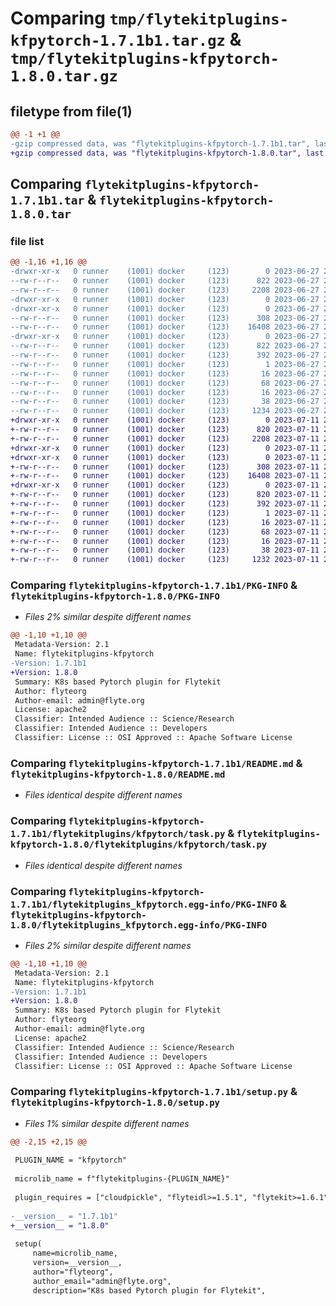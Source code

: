 # Comparing `tmp/flytekitplugins-kfpytorch-1.7.1b1.tar.gz` & `tmp/flytekitplugins-kfpytorch-1.8.0.tar.gz`

## filetype from file(1)

```diff
@@ -1 +1 @@
-gzip compressed data, was "flytekitplugins-kfpytorch-1.7.1b1.tar", last modified: Tue Jun 27 22:00:56 2023, max compression
+gzip compressed data, was "flytekitplugins-kfpytorch-1.8.0.tar", last modified: Tue Jul 11 22:07:20 2023, max compression
```

## Comparing `flytekitplugins-kfpytorch-1.7.1b1.tar` & `flytekitplugins-kfpytorch-1.8.0.tar`

### file list

```diff
@@ -1,16 +1,16 @@
-drwxr-xr-x   0 runner    (1001) docker     (123)        0 2023-06-27 22:00:56.852686 flytekitplugins-kfpytorch-1.7.1b1/
--rw-r--r--   0 runner    (1001) docker     (123)      822 2023-06-27 22:00:56.852686 flytekitplugins-kfpytorch-1.7.1b1/PKG-INFO
--rw-r--r--   0 runner    (1001) docker     (123)     2208 2023-06-27 22:00:35.000000 flytekitplugins-kfpytorch-1.7.1b1/README.md
-drwxr-xr-x   0 runner    (1001) docker     (123)        0 2023-06-27 22:00:56.848686 flytekitplugins-kfpytorch-1.7.1b1/flytekitplugins/
-drwxr-xr-x   0 runner    (1001) docker     (123)        0 2023-06-27 22:00:56.848686 flytekitplugins-kfpytorch-1.7.1b1/flytekitplugins/kfpytorch/
--rw-r--r--   0 runner    (1001) docker     (123)      308 2023-06-27 22:00:35.000000 flytekitplugins-kfpytorch-1.7.1b1/flytekitplugins/kfpytorch/__init__.py
--rw-r--r--   0 runner    (1001) docker     (123)    16408 2023-06-27 22:00:35.000000 flytekitplugins-kfpytorch-1.7.1b1/flytekitplugins/kfpytorch/task.py
-drwxr-xr-x   0 runner    (1001) docker     (123)        0 2023-06-27 22:00:56.852686 flytekitplugins-kfpytorch-1.7.1b1/flytekitplugins_kfpytorch.egg-info/
--rw-r--r--   0 runner    (1001) docker     (123)      822 2023-06-27 22:00:56.000000 flytekitplugins-kfpytorch-1.7.1b1/flytekitplugins_kfpytorch.egg-info/PKG-INFO
--rw-r--r--   0 runner    (1001) docker     (123)      392 2023-06-27 22:00:56.000000 flytekitplugins-kfpytorch-1.7.1b1/flytekitplugins_kfpytorch.egg-info/SOURCES.txt
--rw-r--r--   0 runner    (1001) docker     (123)        1 2023-06-27 22:00:56.000000 flytekitplugins-kfpytorch-1.7.1b1/flytekitplugins_kfpytorch.egg-info/dependency_links.txt
--rw-r--r--   0 runner    (1001) docker     (123)       16 2023-06-27 22:00:56.000000 flytekitplugins-kfpytorch-1.7.1b1/flytekitplugins_kfpytorch.egg-info/namespace_packages.txt
--rw-r--r--   0 runner    (1001) docker     (123)       68 2023-06-27 22:00:56.000000 flytekitplugins-kfpytorch-1.7.1b1/flytekitplugins_kfpytorch.egg-info/requires.txt
--rw-r--r--   0 runner    (1001) docker     (123)       16 2023-06-27 22:00:56.000000 flytekitplugins-kfpytorch-1.7.1b1/flytekitplugins_kfpytorch.egg-info/top_level.txt
--rw-r--r--   0 runner    (1001) docker     (123)       38 2023-06-27 22:00:56.852686 flytekitplugins-kfpytorch-1.7.1b1/setup.cfg
--rw-r--r--   0 runner    (1001) docker     (123)     1234 2023-06-27 22:00:50.000000 flytekitplugins-kfpytorch-1.7.1b1/setup.py
+drwxr-xr-x   0 runner    (1001) docker     (123)        0 2023-07-11 22:07:20.395715 flytekitplugins-kfpytorch-1.8.0/
+-rw-r--r--   0 runner    (1001) docker     (123)      820 2023-07-11 22:07:20.395715 flytekitplugins-kfpytorch-1.8.0/PKG-INFO
+-rw-r--r--   0 runner    (1001) docker     (123)     2208 2023-07-11 22:06:52.000000 flytekitplugins-kfpytorch-1.8.0/README.md
+drwxr-xr-x   0 runner    (1001) docker     (123)        0 2023-07-11 22:07:20.391715 flytekitplugins-kfpytorch-1.8.0/flytekitplugins/
+drwxr-xr-x   0 runner    (1001) docker     (123)        0 2023-07-11 22:07:20.391715 flytekitplugins-kfpytorch-1.8.0/flytekitplugins/kfpytorch/
+-rw-r--r--   0 runner    (1001) docker     (123)      308 2023-07-11 22:06:52.000000 flytekitplugins-kfpytorch-1.8.0/flytekitplugins/kfpytorch/__init__.py
+-rw-r--r--   0 runner    (1001) docker     (123)    16408 2023-07-11 22:06:52.000000 flytekitplugins-kfpytorch-1.8.0/flytekitplugins/kfpytorch/task.py
+drwxr-xr-x   0 runner    (1001) docker     (123)        0 2023-07-11 22:07:20.391715 flytekitplugins-kfpytorch-1.8.0/flytekitplugins_kfpytorch.egg-info/
+-rw-r--r--   0 runner    (1001) docker     (123)      820 2023-07-11 22:07:20.000000 flytekitplugins-kfpytorch-1.8.0/flytekitplugins_kfpytorch.egg-info/PKG-INFO
+-rw-r--r--   0 runner    (1001) docker     (123)      392 2023-07-11 22:07:20.000000 flytekitplugins-kfpytorch-1.8.0/flytekitplugins_kfpytorch.egg-info/SOURCES.txt
+-rw-r--r--   0 runner    (1001) docker     (123)        1 2023-07-11 22:07:20.000000 flytekitplugins-kfpytorch-1.8.0/flytekitplugins_kfpytorch.egg-info/dependency_links.txt
+-rw-r--r--   0 runner    (1001) docker     (123)       16 2023-07-11 22:07:20.000000 flytekitplugins-kfpytorch-1.8.0/flytekitplugins_kfpytorch.egg-info/namespace_packages.txt
+-rw-r--r--   0 runner    (1001) docker     (123)       68 2023-07-11 22:07:20.000000 flytekitplugins-kfpytorch-1.8.0/flytekitplugins_kfpytorch.egg-info/requires.txt
+-rw-r--r--   0 runner    (1001) docker     (123)       16 2023-07-11 22:07:20.000000 flytekitplugins-kfpytorch-1.8.0/flytekitplugins_kfpytorch.egg-info/top_level.txt
+-rw-r--r--   0 runner    (1001) docker     (123)       38 2023-07-11 22:07:20.395715 flytekitplugins-kfpytorch-1.8.0/setup.cfg
+-rw-r--r--   0 runner    (1001) docker     (123)     1232 2023-07-11 22:07:11.000000 flytekitplugins-kfpytorch-1.8.0/setup.py
```

### Comparing `flytekitplugins-kfpytorch-1.7.1b1/PKG-INFO` & `flytekitplugins-kfpytorch-1.8.0/PKG-INFO`

 * *Files 2% similar despite different names*

```diff
@@ -1,10 +1,10 @@
 Metadata-Version: 2.1
 Name: flytekitplugins-kfpytorch
-Version: 1.7.1b1
+Version: 1.8.0
 Summary: K8s based Pytorch plugin for Flytekit
 Author: flyteorg
 Author-email: admin@flyte.org
 License: apache2
 Classifier: Intended Audience :: Science/Research
 Classifier: Intended Audience :: Developers
 Classifier: License :: OSI Approved :: Apache Software License
```

### Comparing `flytekitplugins-kfpytorch-1.7.1b1/README.md` & `flytekitplugins-kfpytorch-1.8.0/README.md`

 * *Files identical despite different names*

### Comparing `flytekitplugins-kfpytorch-1.7.1b1/flytekitplugins/kfpytorch/task.py` & `flytekitplugins-kfpytorch-1.8.0/flytekitplugins/kfpytorch/task.py`

 * *Files identical despite different names*

### Comparing `flytekitplugins-kfpytorch-1.7.1b1/flytekitplugins_kfpytorch.egg-info/PKG-INFO` & `flytekitplugins-kfpytorch-1.8.0/flytekitplugins_kfpytorch.egg-info/PKG-INFO`

 * *Files 2% similar despite different names*

```diff
@@ -1,10 +1,10 @@
 Metadata-Version: 2.1
 Name: flytekitplugins-kfpytorch
-Version: 1.7.1b1
+Version: 1.8.0
 Summary: K8s based Pytorch plugin for Flytekit
 Author: flyteorg
 Author-email: admin@flyte.org
 License: apache2
 Classifier: Intended Audience :: Science/Research
 Classifier: Intended Audience :: Developers
 Classifier: License :: OSI Approved :: Apache Software License
```

### Comparing `flytekitplugins-kfpytorch-1.7.1b1/setup.py` & `flytekitplugins-kfpytorch-1.8.0/setup.py`

 * *Files 1% similar despite different names*

```diff
@@ -2,15 +2,15 @@
 
 PLUGIN_NAME = "kfpytorch"
 
 microlib_name = f"flytekitplugins-{PLUGIN_NAME}"
 
 plugin_requires = ["cloudpickle", "flyteidl>=1.5.1", "flytekit>=1.6.1"]
 
-__version__ = "1.7.1b1"
+__version__ = "1.8.0"
 
 setup(
     name=microlib_name,
     version=__version__,
     author="flyteorg",
     author_email="admin@flyte.org",
     description="K8s based Pytorch plugin for Flytekit",
```

